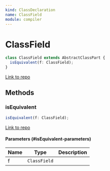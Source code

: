 ```yaml
---
kind: ClassDeclaration
name: ClassField
module: compiler
---
```


# ClassField

```ts
class ClassField extends AbstractClassPart {
  isEquivalent(f: ClassField);
}
```

[Link to repo](https://github.com/timdeschryver/angular/blob/master/packages/compiler/src/output/output_ast.ts#L1034-L1043)

## Methods

### isEquivalent

```ts
isEquivalent(f: ClassField);
```

[Link to repo](https://github.com/timdeschryver/angular/blob/master/packages/compiler/src/output/output_ast.ts#L1040-L1042)

#### Parameters (#isEquivalent-parameters)

| Name | Type         | Description |
| ---- | ------------ | ----------- |
| f    | `ClassField` |             |
